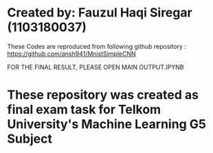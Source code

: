 Created by:
Fauzul Haqi Siregar (1103180037)
=============================================================

These Codes are reproduced from following github repository :
https://github.com/ansh941/MnistSimpleCNN

FOR THE FINAL RESULT, PLEASE OPEN MAIN OUTPUT.IPYNB

These repository was created as final exam task for 
Telkom University's Machine Learning G5 Subject
=============================================================
